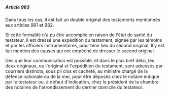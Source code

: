 ##### Article 983

Dans tous les cas, il est fait un double original des testaments mentionnés aux articles 981 et 982.

Si cette formalité n'a pu être accomplie en raison de l'état de santé du testateur, il est dressé une expédition du testament, signée par les témoins et par les officiers instrumentaires, pour tenir lieu du second original. Il y est fait mention des causes qui ont empêché de dresser le second original.

Dès que leur communication est possible, et dans le plus bref délai, les deux originaux, ou l'original et l'expédition du testament, sont adressés par courriers distincts, sous pli clos et cacheté, au ministre chargé de la défense nationale ou de la mer, pour être déposés chez le notaire indiqué par le testateur ou, à défaut d'indication, chez le président de la chambre des notaires de l'arrondissement du dernier domicile du testateur.

